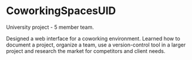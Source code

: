 # CoworkingSpacesUID
University project - 5 member team. 

Designed a web interface for a coworking environment. Learned how to document a project, organize a team, use a version-control tool in a larger project and research the market for competitors and client needs.
